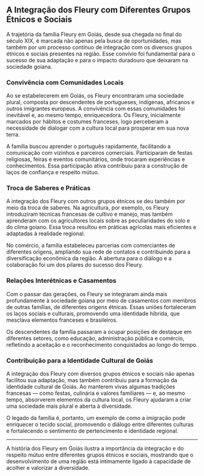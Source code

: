 ## A Integração dos Fleury com Diferentes Grupos Étnicos e Sociais

A trajetória da família Fleury em Goiás, desde sua chegada no final do século XIX, é marcada não apenas pela busca de oportunidades, mas também por um processo contínuo de integração com os diversos grupos étnicos e sociais presentes na região. Esse convívio foi fundamental para o sucesso de sua adaptação e para o impacto duradouro que deixaram na sociedade goiana.

### Convivência com Comunidades Locais

Ao se estabelecerem em Goiás, os Fleury encontraram uma sociedade plural, composta por descendentes de portugueses, indígenas, africanos e outros imigrantes europeus. A convivência com essas comunidades foi inevitável e, ao mesmo tempo, enriquecedora. Os Fleury, inicialmente marcados por hábitos e costumes franceses, logo perceberam a necessidade de dialogar com a cultura local para prosperar em sua nova terra.

A família buscou aprender o português rapidamente, facilitando a comunicação com vizinhos e parceiros comerciais. Participaram de festas religiosas, feiras e eventos comunitários, onde trocaram experiências e conhecimentos. Essa participação ativa contribuiu para a construção de laços de confiança e respeito mútuo.

### Troca de Saberes e Práticas

A integração dos Fleury com outros grupos étnicos se deu também por meio da troca de saberes. Na agricultura, por exemplo, os Fleury introduziram técnicas francesas de cultivo e manejo, mas também aprenderam com os agricultores locais sobre as peculiaridades do solo e do clima goiano. Essa troca resultou em práticas agrícolas mais eficientes e adaptadas à realidade regional.

No comércio, a família estabeleceu parcerias com comerciantes de diferentes origens, ampliando sua rede de contatos e contribuindo para a diversificação econômica da região. A abertura para o diálogo e a colaboração foi um dos pilares do sucesso dos Fleury.

### Relações Interétnicas e Casamentos

Com o passar das gerações, os Fleury se integraram ainda mais profundamente à sociedade goiana por meio de casamentos com membros de outras famílias, de diferentes origens étnicas. Essas uniões fortaleceram os laços sociais e culturais, promovendo uma identidade híbrida, que mesclava elementos franceses e brasileiros.

Os descendentes da família passaram a ocupar posições de destaque em diferentes setores, como educação, administração pública e comércio, refletindo a aceitação e o reconhecimento conquistados ao longo do tempo.

### Contribuição para a Identidade Cultural de Goiás

A integração dos Fleury com diversos grupos étnicos e sociais não apenas facilitou sua adaptação, mas também contribuiu para a formação da identidade cultural de Goiás. Ao manterem vivas algumas tradições francesas — como festas, culinária e valores familiares — e, ao mesmo tempo, absorverem elementos da cultura local, os Fleury ajudaram a criar uma sociedade mais plural e aberta à diversidade.

O legado da família é, portanto, um exemplo de como a imigração pode enriquecer o tecido social, promovendo o diálogo entre diferentes culturas e fortalecendo o sentimento de pertencimento e identidade regional.

---

A história dos Fleury em Goiás ilustra a importância da integração e do respeito mútuo entre diferentes grupos étnicos e sociais, mostrando que o desenvolvimento de uma região está intimamente ligado à capacidade de acolher e valorizar a diversidade.